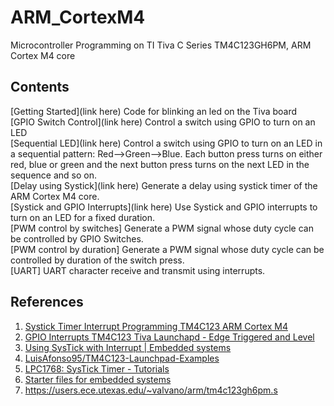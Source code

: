 # ARM_CortexM4
Microcontroller Programming on TI Tiva C Series TM4C123GH6PM, ARM Cortex M4 core

## Contents
[Getting Started](link here)
Code for blinking an led on the Tiva board
<br>
[GPIO Switch Control](link here)
Control a switch using GPIO to turn on an LED
<br>
[Sequential LED](link here)
Control a switch using GPIO to turn on an LED in a sequential pattern: Red-->Green-->Blue. Each button press turns on either red, blue or green and the next button press turns on the next LED in the sequence and so on.
<br>
[Delay using Systick](link here)
Generate a delay using systick timer of the ARM Cortex M4 core.
<br>
[Systick and GPIO Interrupts](link here)
Use Systick and GPIO interrupts to turn on an LED for a fixed duration.
<br>
[PWM control by switches]
Generate a PWM signal whose duty cycle can be controlled by GPIO Switches.
<br>
[PWM control by duration] 
Generate a PWM signal whose duty cycle can be controlled by duration of the switch press.
<br>
[UART]
UART character receive and transmit using interrupts.

## References
1. [Systick Timer Interrupt Programming TM4C123 ARM Cortex M4](https://microcontrollerslab.com/systick-timer-interrupt-programming-tm4c123-arm-cortex-m4/)
2. [GPIO Interrupts TM4C123 Tiva Launchapd - Edge Triggered and Level](https://microcontrollerslab.com/gpio-interrupts-tm4c123-tiva-launchpad-edge-level-triggered/)
3. [Using SysTick with Interrupt | Embedded systems](https://labs.dese.iisc.ac.in/embeddedlab/using-systick-with-interrupt/)
4. [LuisAfonso95/TM4C123-Launchpad-Examples](https://github.com/LuisAfonso95/TM4C123-Launchpad-Examples/tree/master)
5. [LPC1768: SysTick Timer - Tutorials](https://www.exploreembedded.com/wiki/LPC1768:_SysTick_Timer)
6. [Starter files for embedded systems](https://users.ece.utexas.edu/~valvano/arm/)
7. https://users.ece.utexas.edu/~valvano/arm/tm4c123gh6pm.s  

